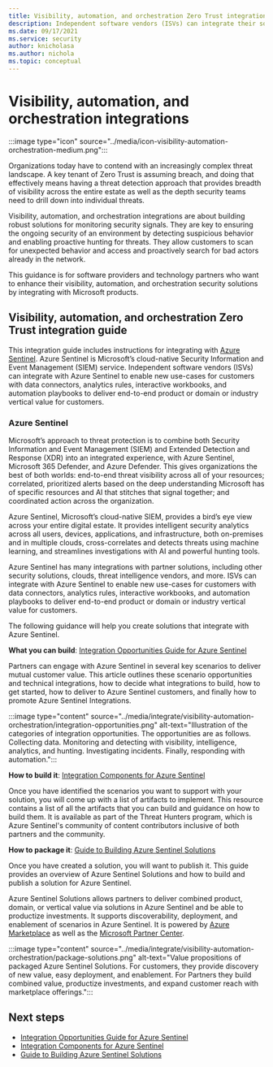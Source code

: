 ```yaml
---
title: Visibility, automation, and orchestration Zero Trust integration overview
description: Independent software vendors (ISVs) can integrate their solutions with Azure Sentinel to help customers adopt a Zero Trust model and keep their organizations secure.
ms.date: 09/17/2021
ms.service: security
author: knicholasa
ms.author: nichola
ms.topic: conceptual
---
```


# Visibility, automation, and orchestration integrations

:::image type="icon" source="../media/icon-visibility-automation-orchestration-medium.png":::

Organizations today have to contend with an increasingly complex threat landscape. A key tenant of Zero Trust is assuming breach, and doing that effectively means having a threat detection approach that provides breadth of visibility across the entire estate as well as the depth security teams need to drill down into individual threats.

Visibility, automation, and orchestration integrations are about building robust solutions for monitoring security signals. They are key to ensuring the ongoing security of an environment by detecting suspicious behavior and enabling proactive hunting for threats. They allow customers to scan for unexpected behavior and access and proactively search for bad actors already in the network.

This guidance is for software providers and technology partners who want to enhance their visibility, automation, and orchestration security solutions by integrating with Microsoft products.

## Visibility, automation, and orchestration Zero Trust integration guide

This integration guide includes instructions for integrating with [Azure Sentinel](/azure/sentinel). Azure Sentinel is Microsoft’s cloud-native Security Information and Event Management (SIEM) service. Independent software vendors (ISVs) can integrate with Azure Sentinel to enable new use-cases for customers with data connectors, analytics rules, interactive workbooks, and automation playbooks to deliver end-to-end product or domain or industry vertical value for customers.

### Azure Sentinel

Microsoft’s approach to threat protection is to combine both Security Information and Event Management (SIEM) and Extended Detection and Response (XDR) into an integrated experience, with Azure Sentinel, Microsoft 365 Defender, and Azure Defender. This gives organizations the best of both worlds: end-to-end threat visibility across all of your resources; correlated, prioritized alerts based on the deep understanding Microsoft has of specific resources and AI that stitches that signal together; and coordinated action across the organization.

Azure Sentinel, Microsoft’s cloud-native SIEM, provides a bird’s eye view across your entire digital estate. It provides intelligent security analytics across all users, devices, applications, and infrastructure, both on-premises and in multiple clouds, cross-correlates and detects threats using machine learning, and streamlines investigations with AI and powerful hunting tools.

Azure Sentinel has many integrations with partner solutions, including other security solutions, clouds, threat intelligence vendors, and more. ISVs can integrate with Azure Sentinel to enable new use-cases for customers with data connectors, analytics rules, interactive workbooks, and automation playbooks to deliver end-to-end product or domain or industry vertical value for customers.

The following guidance will help you create solutions that integrate with Azure Sentinel.

**What you can build**: [Integration Opportunities Guide for Azure Sentinel](foo.md)

Partners can engage with Azure Sentinel in several key scenarios to deliver mutual customer value. This article outlines these scenario opportunities and technical integrations, how to decide what integrations to build, how to get started, how to deliver to Azure Sentinel customers, and finally how to promote Azure Sentinel Integrations.

:::image type="content" source="../media/integrate/visibility-automation-orchestration/integration-opportunities.png" alt-text="Illustration of the categories of integration opportunities. The opportunities are as follows. Collecting data. Monitoring and detecting with visibility, intelligence, analytics, and hunting. Investigating incidents. Finally, responding with automation.":::

**How to build it**: [Integration Components for Azure Sentinel](https://github.com/Azure/Azure-Sentinel/wiki#get-started)

Once you have identified the scenarios you want to support with your solution, you will come up with a list of artifacts to implement. This resource contains a list of all the artifacts that you can build and guidance on how to build them. It is available as part of the Threat Hunters program, which is Azure Sentinel's community of content contributors inclusive of both partners and the community.

**How to package it**: [Guide to Building Azure Sentinel Solutions](https://github.com/Azure/Azure-Sentinel/tree/master/Solutions#readme)

Once you have created a solution, you will want to publish it. This guide provides an overview of Azure Sentinel Solutions and how to build and publish a solution for Azure Sentinel.

Azure Sentinel Solutions allows partners to deliver combined product, domain, or vertical value via solutions in Azure Sentinel and be able to productize investments. It supports discoverability, deployment, and enablement of scenarios in Azure Sentinel. It is powered by [Azure Marketplace](https://azuremarketplace.microsoft.com/marketplace/) as well as the [Microsoft Partner Center](/partner-center/overview).

:::image type="content" source="../media/integrate/visibility-automation-orchestration/package-solutions.png" alt-text="Value propositions of packaged Azure Sentinel Solutions. For customers, they provide discovery of new value, easy deployment, and enablement. For Partners they build combined value, productize investments, and expand customer reach with marketplace offerings.":::

## Next steps

- [Integration Opportunities Guide for Azure Sentinel](foo.md)
- [Integration Components for Azure Sentinel](https://github.com/Azure/Azure-Sentinel/wiki#get-started)
- [Guide to Building Azure Sentinel Solutions](https://github.com/Azure/Azure-Sentinel/tree/master/Solutions#readme)
